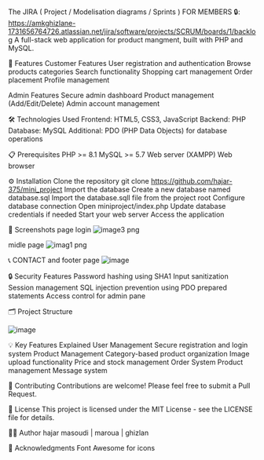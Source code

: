 
The JIRA ( Project / Modelisation diagrams / Sprints ) FOR MEMBERS 🔒: https://amkghizlane-1731656764726.atlassian.net/jira/software/projects/SCRUM/boards/1/backlog
A full-stack web application for product mangment, built with PHP and MySQL.



🌟 Features
Customer Features
User registration and authentication
Browse products categories
Search functionality
Shopping cart management
Order placement 
Profile management


Admin Features
Secure admin dashboard
Product management (Add/Edit/Delete)
Admin account management



🛠️ Technologies Used
Frontend: HTML5, CSS3, JavaScript
Backend: PHP
Database: MySQL
Additional: PDO (PHP Data Objects) for database operations


📋 Prerequisites
PHP >= 8.1
MySQL >= 5.7
Web server (XAMPP)
Web browser


⚙️ Installation
Clone the repository
git clone https://github.com/hajar-375/mini_project
Import the database
Create a new database named database.sql
Import the database.sqll file from the project root
Configure database connection
Open miniproject/index.php
Update database credentials if needed
Start your web server
Access the application


📱 Screenshots
page login
![image3 png](https://github.com/user-attachments/assets/793c8082-1e28-4998-b903-6c3bd1cb8c83)

midle page
![imag1 png](https://github.com/user-attachments/assets/6a7d0630-44f3-4d21-93dd-6543b07e6978)



📞 CONTACT  and footer page
![image](https://github.com/user-attachments/assets/d00591c0-b9d2-4793-8156-53cb12e84cdc)


🔒 Security Features
Password hashing using SHA1
Input sanitization
Session management
SQL injection prevention using PDO prepared statements
Access control for admin pane  

🗂️ Project Structure

![image](https://github.com/user-attachments/assets/fb7c9595-260d-4978-9c43-991a7cf6b245)



💡 Key Features Explained
User Management
Secure registration and login system
Product Management
Category-based product organization
Image upload functionality
Price and stock management
Order System
Product management
Message system

🤝 Contributing
Contributions are welcome! Please feel free to submit a Pull Request.

📄 License
This project is licensed under the MIT License - see the LICENSE file for details.

👨‍💻 Author
hajar masoudi | maroua | ghizlan

🙏 Acknowledgments
Font Awesome for icons
